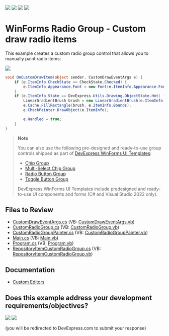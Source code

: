 <!-- default badges list -->
![](https://img.shields.io/endpoint?url=https://codecentral.devexpress.com/api/v1/VersionRange/128620284/24.2.1%2B)
[![](https://img.shields.io/badge/Open_in_DevExpress_Support_Center-FF7200?style=flat-square&logo=DevExpress&logoColor=white)](https://supportcenter.devexpress.com/ticket/details/E3371)
[![](https://img.shields.io/badge/📖_How_to_use_DevExpress_Examples-e9f6fc?style=flat-square)](https://docs.devexpress.com/GeneralInformation/403183)
[![](https://img.shields.io/badge/💬_Leave_Feedback-feecdd?style=flat-square)](#does-this-example-address-your-development-requirementsobjectives)
<!-- default badges end -->

# WinForms Radio Group - Custom draw radio items

This example creates a custom radio group control that allows you to manually paint radio items:

![](https://raw.githubusercontent.com/DevExpress-Examples/how-to-custom-draw-radiogroupitem-e3371/13.1.4%2B/media/winforms-custom-radio-group.png)

```csharp
void OnCustomDrawItem(object sender, CustomDrawEventArgs e) {
    if (e.ItemInfo.CheckState == CheckState.Checked) {
        e.ItemInfo.Appearance.Font = new Font(e.ItemInfo.Appearance.Font, FontStyle.Bold | FontStyle.Underline);
    }
    if (e.ItemInfo.State == DevExpress.Utils.Drawing.ObjectState.Hot) {
        LinearGradientBrush brush = new LinearGradientBrush(e.ItemInfo.Bounds, Color.LightBlue, Color.Cyan, LinearGradientMode.ForwardDiagonal);
        e.Cache.FillRectangle(brush, e.ItemInfo.Bounds);
        e.CheckPainter.DrawObject(e.ItemInfo);

        e.Handled = true;
    }
}
```

> **Note**
>
> You can also use the following pre-designed and ready-to-use group controls shipped as part of [DevExpress WinForms UI Templates](https://docs.devexpress.com/WindowsForms/404061/ui-templates):
>
> * [Chip Group](https://docs.devexpress.com/WindowsForms/404075/ui-templates/groups/chip-group)
> * [Multi-Select Chip Group](https://docs.devexpress.com/WindowsForms/404074/ui-templates/groups/multi-select-chip-group)
> * [Radio Button Group](https://docs.devexpress.com/WindowsForms/404073/ui-templates/groups/radio-button-group)
> * [Toggle Button Group](https://docs.devexpress.com/WindowsForms/404072/ui-templates/groups/toggle-button-group)
>
>  DevExpress WinForms UI Templates﻿ include predesigned and ready-to-use UI components and forms (C# and Visual Studio 2022 only).


## Files to Review

* [CustomDrawEventArgs.cs](./CS/WindowsApplication3/CustomDrawEventArgs.cs) (VB: [CustomDrawEventArgs.vb](./VB/WindowsApplication3/CustomDrawEventArgs.vb))
* [CustomRadioGroup.cs](./CS/WindowsApplication3/CustomRadioGroup.cs) (VB: [CustomRadioGroup.vb](./VB/WindowsApplication3/CustomRadioGroup.vb))
* [CustomRadioGroupPainter.cs](./CS/WindowsApplication3/CustomRadioGroupPainter.cs) (VB: [CustomRadioGroupPainter.vb](./VB/WindowsApplication3/CustomRadioGroupPainter.vb))
* [Main.cs](./CS/WindowsApplication3/Main.cs) (VB: [Main.vb](./VB/WindowsApplication3/Main.vb))
* [Program.cs](./CS/WindowsApplication3/Program.cs) (VB: [Program.vb](./VB/WindowsApplication3/Program.vb))
* [RepositoryItemCustomRadioGroup.cs](./CS/WindowsApplication3/RepositoryItemCustomRadioGroup.cs) (VB: [RepositoryItemCustomRadioGroup.vb](./VB/WindowsApplication3/RepositoryItemCustomRadioGroup.vb))


## Documentation

* [Custom Editors](https://docs.devexpress.com/WindowsForms/4716/controls-and-libraries/editors-and-simple-controls/common-editor-features-and-concepts/custom-editors)
<!-- feedback -->
## Does this example address your development requirements/objectives?

[<img src="https://www.devexpress.com/support/examples/i/yes-button.svg"/>](https://www.devexpress.com/support/examples/survey.xml?utm_source=github&utm_campaign=winforms-radiogroup-custom-draw-items&~~~was_helpful=yes) [<img src="https://www.devexpress.com/support/examples/i/no-button.svg"/>](https://www.devexpress.com/support/examples/survey.xml?utm_source=github&utm_campaign=winforms-radiogroup-custom-draw-items&~~~was_helpful=no)

(you will be redirected to DevExpress.com to submit your response)
<!-- feedback end -->
